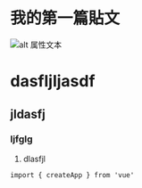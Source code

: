 # 我的第一篇貼文

![alt 属性文本](https://firebasestorage.googleapis.com/v0/b/imgur-1de0f.appspot.com/o/images%2Fduck.jpeg?alt=media&token=0ee83fa5-10bc-4aee-89cf-4149a0df3ff8)

# dasfljljasdf
## jldasfj
### ljfglg
1. dlasfjl
```
import { createApp } from 'vue'
```